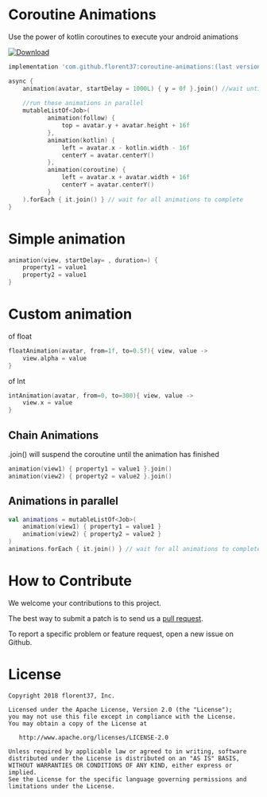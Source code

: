 # Coroutine Animations

Use the power of kotlin coroutines to execute your android animations

[ ![Download](https://api.bintray.com/packages/florent37/maven/coroutine-animations/images/download.svg) ](https://bintray.com/florent37/maven/coroutine-animations/)
```groovy
implementation 'com.github.florent37:coroutine-animations:(last version)'
```

```kotlin
async {
    animation(avatar, startDelay = 1000L) { y = 0f }.join() //wait until animation end
    
    //run these animations in parallel
    mutableListOf<Job>(
           animation(follow) {
               top = avatar.y + avatar.height + 16f
           },
           animation(kotlin) {
               left = avatar.x - kotlin.width - 16f
               centerY = avatar.centerY()
           },
           animation(coroutine) {
               left = avatar.x + avatar.width + 16f
               centerY = avatar.centerY()
           }
    ).forEach { it.join() } // wait for all animations to complete
}
```

# Simple animation

```kotlin
animation(view, startDelay= , duration=) { 
    property1 = value1 
    property2 = value1 
}
```

# Custom animation

of float
```kotlin
floatAnimation(avatar, from=1f, to=0.5f){ view, value ->
    view.alpha = value
}
```

of Int
```kotlin
intAnimation(avatar, from=0, to=300){ view, value ->
    view.x = value
}
```

## Chain Animations

.join() will suspend the coroutine until the animation has finished

```kotlin
animation(view1) { property1 = value1 }.join()
animation(view2) { property2 = value2 }.join()
```

## Animations in parallel

```kotlin
val animations = mutableListOf<Job>(
    animation(view1) { property1 = value1 }
    animation(view2) { property2 = value2 }
)
animations.forEach { it.join() } // wait for all animations to complete
```

# How to Contribute

We welcome your contributions to this project. 

The best way to submit a patch is to send us a [pull request](https://help.github.com/articles/about-pull-requests/). 

To report a specific problem or feature request, open a new issue on Github. 

# License

    Copyright 2018 florent37, Inc.

    Licensed under the Apache License, Version 2.0 (the "License");
    you may not use this file except in compliance with the License.
    You may obtain a copy of the License at

       http://www.apache.org/licenses/LICENSE-2.0

    Unless required by applicable law or agreed to in writing, software
    distributed under the License is distributed on an "AS IS" BASIS,
    WITHOUT WARRANTIES OR CONDITIONS OF ANY KIND, either express or implied.
    See the License for the specific language governing permissions and
    limitations under the License.
